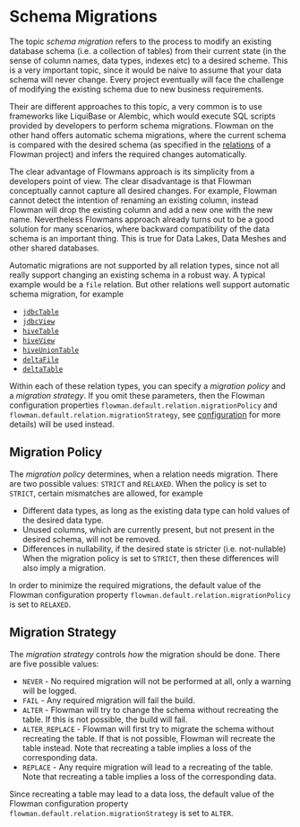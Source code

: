 # Schema Migrations

The topic *schema migration* refers to the process to modify an existing database schema (i.e. a collection of tables)
from their current state (in the sense of column names, data types, indexes etc) to a desired scheme. This is a very
important topic, since it would be naive to assume that your data schema will never change. Every project eventually
will face the challenge of modifying the existing schema due to new business requirements.

Their are different approaches to this topic, a very common is to use frameworks like LiquiBase or Alembic, which
would execute SQL scripts provided by developers to perform schema migrations. Flowman on the other hand offers
automatic schema migrations, where the current schema is compared with the desired schema (as specified in the
[relations](../spec/relation/index.md) of a Flowman project) and infers the required changes automatically. 

The clear advantage of Flowmans approach is its simplicity from a developers point of view. The clear disadvantage
is that Flowman conceptually cannot capture all desired changes. For example, Flowman cannot detect the intention
of renaming an existing column, instead Flowman will drop the existing column and add a new one with the new name.
Nevertheless Flowmans approach already turns out to be a good solution for many scenarios, where backward compatibility
of the data schema is an important thing. This is true for Data Lakes, Data Meshes and other shared databases.

Automatic migrations are not supported by all relation types, since not all really support changing an existing
schema in a robust way. A typical example would be a `file` relation. But other relations well support automatic
schema migration, for example
* [`jdbcTable`](../spec/relation/jdbcTable.md)
* [`jdbcView`](../spec/relation/jdbcView.md)
* [`hiveTable`](../spec/relation/hiveTable.md)
* [`hiveView`](../spec/relation/hiveView.md)
* [`hiveUnionTable`](../spec/relation/hiveUnionTable.md)
* [`deltaFile`](../spec/relation/deltaFile.md)
* [`deltaTable`](../spec/relation/deltaTable.md)

Within each of these relation types, you can specify a *migration policy* and a *migration strategy*. If you omit
these parameters, then the Flowman configuration properties `flowman.default.relation.migrationPolicy` and
`flowman.default.relation.migrationStrategy`, see [configuration](../setup/config.md) for more details) will
be used instead.


## Migration Policy

The *migration policy* determines, when a relation needs migration. There are two possible values: `STRICT` and 
`RELAXED`. When the policy is set to `STRICT`, certain mismatches are allowed, for example
* Different data types, as long as the existing data type can hold values of the desired data type.
* Unused columns, which are currently present, but not present in the desired schema, will not be removed.
* Differences in nullability, if the desired state is stricter (i.e. not-nullable)
When the migration policy is set to `STRICT`, then these differences will also imply a migration.

In order to minimize the required migrations, the default value of the Flowman configuration property
`flowman.default.relation.migrationPolicy` is set to `RELAXED`.


## Migration Strategy

The *migration strategy* controls *how* the migration should be done. There are five possible values:
* `NEVER` - No required migration will not be performed at all, only a warning will be logged.
* `FAIL` - Any required migration will fail the build.
* `ALTER` - Flowman will try to change the schema without recreating the table. If this is not possible, the build will fail.
* `ALTER_REPLACE` - Flowman will first try to migrate the schema without recreating the table. If that is not possible,
Flowman will recreate the table instead. Note that recreating a table implies a loss of the corresponding data.
* `REPLACE` - Any require migration will lead to a recreating of the table. Note that recreating a table implies a loss
of the corresponding data.

Since recreating a table may lead to a data loss, the default value of the Flowman configuration property
`flowman.default.relation.migrationStrategy` is set to `ALTER`.
